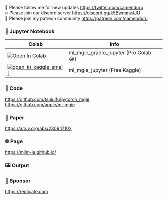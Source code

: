 🐣 Please follow me for new updates https://twitter.com/camenduru <br />
🔥 Please join our discord server https://discord.gg/k5BwmmvJJU <br />
🥳 Please join my patreon community https://patreon.com/camenduru <br />

### 🍊 Jupyter Notebook

| Colab | Info
| --- | --- |
[![Open In Colab](https://colab.research.google.com/assets/colab-badge.svg)](https://colab.research.google.com/github/camenduru/ml-mgie-jupyter/blob/main/ml_mgie_gradio_jupyter.ipynb) | ml_mgie_gradio_jupyter (Pro Colab 😭)
[![open_in_kaggle_small](https://user-images.githubusercontent.com/54370274/228924833-17316feb-d0fe-4249-90ba-682930ba11e5.svg)](https://kaggle.com/camenduru/ml-mgie) | ml_mgie_jupyter (Free Kaggle)

### 🧬 Code
https://github.com/tsujuifu/pytorch_mgie <br />
https://github.com/apple/ml-mgie <br />

### 📄 Paper
https://arxiv.org/abs/2309.17102

### 🌐 Page
https://mllm-ie.github.io/

### 🖼 Output

### 🏢 Sponsor
https://replicate.com
